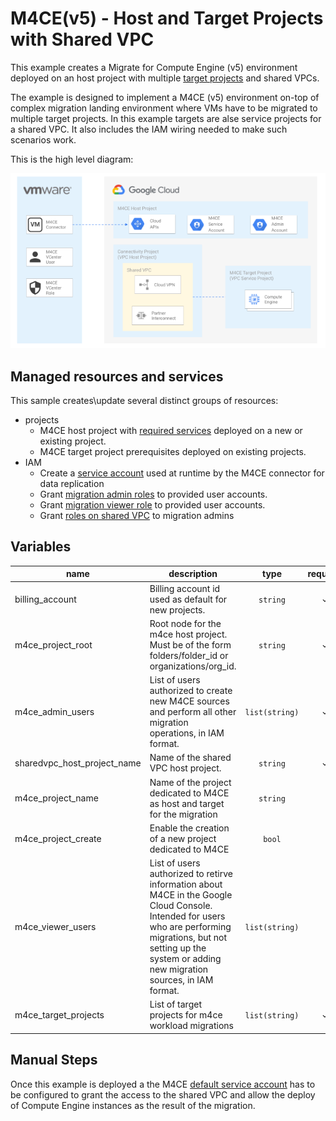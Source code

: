 # M4CE(v5) - Host and Target Projects with Shared VPC

This example creates a Migrate for Compute Engine (v5) environment deployed on an host project with multiple [target projects](https://cloud.google.com/migrate/compute-engine/docs/5.0/how-to/enable-services#identifying_your_host_project) and shared VPCs.

The example is designed to implement a M4CE (v5) environment on-top of complex migration landing environment where VMs have to be migrated to multiple target projects. In this example targets are alse service projects for a shared VPC. It also includes the IAM wiring needed to make such scenarios work.

This is the high level diagram:

![High-level diagram](diagram.png "High-level diagram")

## Managed resources and services

This sample creates\update several distinct groups of resources:

- projects
  - M4CE host project with [required services](https://cloud.google.com/migrate/compute-engine/docs/5.0/how-to/enable-services#enabling_required_services_on_the_host_project) deployed on a new or existing project. 
  - M4CE target project prerequisites deployed on existing projects. 
- IAM
  - Create a [service account](https://cloud.google.com/migrate/compute-engine/docs/5.0/how-to/migrate-connector#step-3) used at runtime by the M4CE connector for data replication
  - Grant [migration admin roles](https://cloud.google.com/migrate/compute-engine/docs/5.0/how-to/enable-services#using_predefined_roles) to provided user accounts.
  - Grant [migration viewer role](https://cloud.google.com/migrate/compute-engine/docs/5.0/how-to/enable-services#using_predefined_roles) to provided user accounts.
  - Grant [roles on shared VPC](https://cloud.google.com/migrate/compute-engine/docs/5.0/how-to/target-project#configure-permissions) to migration admins


## Variables

| name | description | type | required | default |
|---|---|:---:|:---:|:---:|
| billing_account | Billing account id used as default for new projects. | <code>string</code> | ✓ |  |
| m4ce_project_root | Root node for the m4ce host project. Must be of the form folders/folder_id or organizations/org_id. | <code>string</code> | ✓ |  |
| m4ce_admin_users | List of users authorized to create new M4CE sources and perform all other migration operations, in IAM format. | <code>list&#40;string&#41;</code> | ✓ |  |
| sharedvpc_host_project_name | Name of the shared VPC host project. | <code>string</code> | ✓ |  |
| m4ce_project_name | Name of the project dedicated to M4CE as host and target for the migration | <code>string</code> |  | <code>&#34;m4ce-host-project-000&#34;</code> |
| m4ce_project_create | Enable the creation of a new project dedicated to M4CE | <code>bool</code> |  | <code>true</code> |
| m4ce_viewer_users | List of users authorized to retirve information about M4CE in the Google Cloud Console. Intended for users who are performing migrations, but not setting up the system or adding new migration sources, in IAM format. | <code>list&#40;string&#41;</code> |  | <code>&#91;&#93;</code> |
| m4ce_target_projects | List of target projects for m4ce workload migrations | <code>list&#40;string&#41;</code> | ✓ |  |

## Manual Steps
Once this example is deployed a the M4CE [default service account](https://cloud.google.com/migrate/compute-engine/docs/5.0/how-to/target-sa-compute-engine#configuring_the_default_service_account) has to be configured to grant the access to the shared VPC and allow the deploy of Compute Engine instances as the result of the migration.
